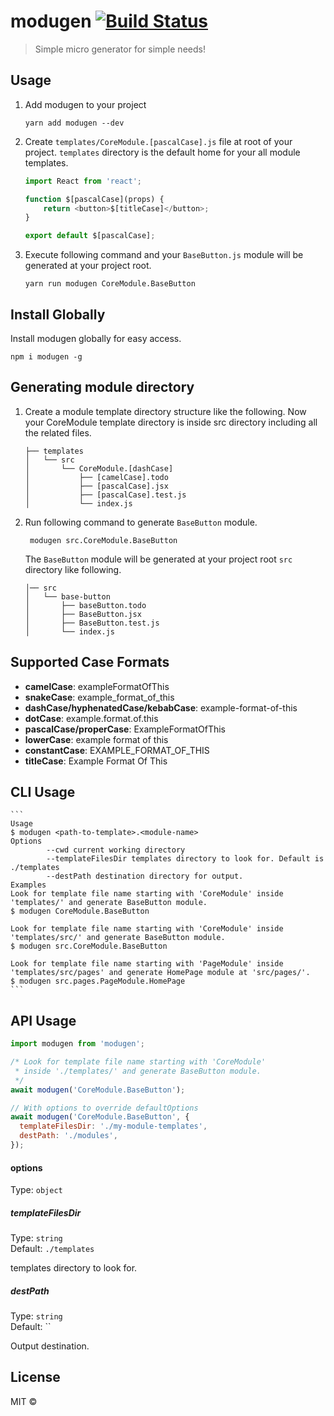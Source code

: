# modugen [![Build Status](https://github.com/oyeharry/modugen/workflows/modugen-master/badge.svg?branch=master)](https://github.com/oyeharry/modugen/actions?query=workflow%3Amodugen-master)

> Simple micro generator for simple needs!

## Usage

1. Add modugen to your project

   ```
   yarn add modugen --dev
   ```

2. Create `templates/CoreModule.[pascalCase].js` file at root of your project. `templates` directory is the default home for your all module templates.

   ```javascript
   import React from 'react';

   function $[pascalCase](props) {
       return <button>$[titleCase]</button>;
   }

   export default $[pascalCase];
   ```

3. Execute following command and your `BaseButton.js` module will be generated at your project root.
   ```
   yarn run modugen CoreModule.BaseButton
   ```

## Install Globally

Install modugen globally for easy access.

```
npm i modugen -g
```

## Generating module directory

1. Create a module template directory structure like the following. Now your CoreModule template directory is inside src directory including all the related files.

   ```
   ├── templates
   │   └── src
   │       └── CoreModule.[dashCase]
   │           ├── [camelCase].todo
   │           ├── [pascalCase].jsx
   │           ├── [pascalCase].test.js
   │           └── index.js
   ```

2. Run following command to generate `BaseButton` module.

   ```
    modugen src.CoreModule.BaseButton
   ```

   The `BaseButton` module will be generated at your project root `src` directory like following.

   ```
   │── src
   │   └── base-button
   │       ├── baseButton.todo
   │       ├── BaseButton.jsx
   │       ├── BaseButton.test.js
   │       └── index.js
   ```

## Supported Case Formats

- **camelCase**: exampleFormatOfThis
- **snakeCase**: example_format_of_this
- **dashCase/hyphenatedCase/kebabCase**: example-format-of-this
- **dotCase**: example.format.of.this
- **pascalCase/properCase**: ExampleFormatOfThis
- **lowerCase**: example format of this
- **constantCase**: EXAMPLE_FORMAT_OF_THIS
- **titleCase**: Example Format Of This

## CLI Usage

    ```
    Usage
    $ modugen <path-to-template>.<module-name>
    Options
            --cwd current working directory
            --templateFilesDir templates directory to look for. Default is ./templates
            --destPath destination directory for output.
    Examples
    Look for template file name starting with 'CoreModule' inside 'templates/' and generate BaseButton module.
    $ modugen CoreModule.BaseButton

    Look for template file name starting with 'CoreModule' inside 'templates/src/' and generate BaseButton module.
    $ modugen src.CoreModule.BaseButton

    Look for template file name starting with 'PageModule' inside 'templates/src/pages' and generate HomePage module at 'src/pages/'.
    $ modugen src.pages.PageModule.HomePage
    ```

## API Usage

```javascript
import modugen from 'modugen';

/* Look for template file name starting with 'CoreModule'
 * inside './templates/' and generate BaseButton module.
 */
await modugen('CoreModule.BaseButton');

// With options to override defaultOptions
await modugen('CoreModule.BaseButton', {
  templateFilesDir: './my-module-templates',
  destPath: './modules',
});
```

#### options

Type: `object`

##### templateFilesDir

Type: `string`<br>
Default: `./templates`

templates directory to look for.

##### destPath

Type: `string`<br>
Default: ``

Output destination.

## License

MIT ©
